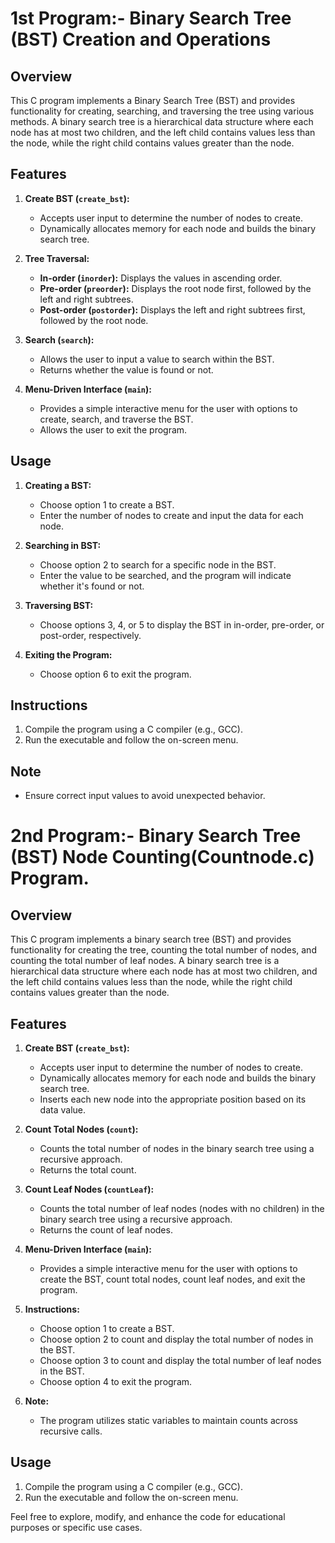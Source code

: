 # 1st Program:- Binary Search Tree (BST) Creation and Operations

## Overview

This C program implements a Binary Search Tree (BST) and provides functionality for creating, searching, and traversing the tree using various methods. A binary search tree is a hierarchical data structure where each node has at most two children, and the left child contains values less than the node, while the right child contains values greater than the node.

## Features

1. **Create BST (`create_bst`):**
   - Accepts user input to determine the number of nodes to create.
   - Dynamically allocates memory for each node and builds the binary search tree.

2. **Tree Traversal:**
   - **In-order (`inorder`):** Displays the values in ascending order.
   - **Pre-order (`preorder`):** Displays the root node first, followed by the left and right subtrees.
   - **Post-order (`postorder`):** Displays the left and right subtrees first, followed by the root node.

3. **Search (`search`):**
   - Allows the user to input a value to search within the BST.
   - Returns whether the value is found or not.

4. **Menu-Driven Interface (`main`):**
   - Provides a simple interactive menu for the user with options to create, search, and traverse the BST.
   - Allows the user to exit the program.

## Usage

1. **Creating a BST:**
   - Choose option 1 to create a BST.
   - Enter the number of nodes to create and input the data for each node.

2. **Searching in BST:**
   - Choose option 2 to search for a specific node in the BST.
   - Enter the value to be searched, and the program will indicate whether it's found or not.

3. **Traversing BST:**
   - Choose options 3, 4, or 5 to display the BST in in-order, pre-order, or post-order, respectively.

4. **Exiting the Program:**
   - Choose option 6 to exit the program.

## Instructions

1. Compile the program using a C compiler (e.g., GCC).
2. Run the executable and follow the on-screen menu.

## Note
- Ensure correct input values to avoid unexpected behavior.


# 2nd Program:- Binary Search Tree (BST) Node Counting(Countnode.c) Program.

## Overview

This C program implements a binary search tree (BST) and provides functionality for creating the tree, counting the total number of nodes, and counting the total number of leaf nodes. A binary search tree is a hierarchical data structure where each node has at most two children, and the left child contains values less than the node, while the right child contains values greater than the node.

## Features

1. **Create BST (`create_bst`):**
   - Accepts user input to determine the number of nodes to create.
   - Dynamically allocates memory for each node and builds the binary search tree.
   - Inserts each new node into the appropriate position based on its data value.

2. **Count Total Nodes (`count`):**
   - Counts the total number of nodes in the binary search tree using a recursive approach.
   - Returns the total count.

3. **Count Leaf Nodes (`countLeaf`):**
   - Counts the total number of leaf nodes (nodes with no children) in the binary search tree using a recursive approach.
   - Returns the count of leaf nodes.

4. **Menu-Driven Interface (`main`):**
   - Provides a simple interactive menu for the user with options to create the BST, count total nodes, count leaf nodes, and exit the program.

5. **Instructions:**
   - Choose option 1 to create a BST.
   - Choose option 2 to count and display the total number of nodes in the BST.
   - Choose option 3 to count and display the total number of leaf nodes in the BST.
   - Choose option 4 to exit the program.

6. **Note:**
   - The program utilizes static variables to maintain counts across recursive calls.

## Usage

1. Compile the program using a C compiler (e.g., GCC).
2. Run the executable and follow the on-screen menu.

Feel free to explore, modify, and enhance the code for educational purposes or specific use cases.
